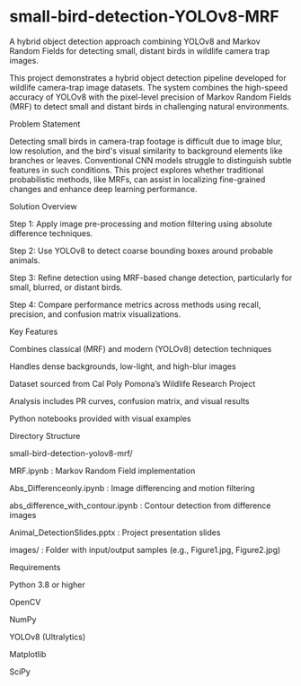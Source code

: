 # small-bird-detection-YOLOv8-MRF
 A hybrid object detection approach combining YOLOv8 and Markov Random Fields for detecting small, distant birds in wildlife camera trap images.


This project demonstrates a hybrid object detection pipeline developed for wildlife camera-trap image datasets. The system combines the high-speed accuracy of YOLOv8 with the pixel-level precision of Markov Random Fields (MRF) to detect small and distant birds in challenging natural environments.

Problem Statement

Detecting small birds in camera-trap footage is difficult due to image blur, low resolution, and the bird's visual similarity to background elements like branches or leaves. Conventional CNN models struggle to distinguish subtle features in such conditions. This project explores whether traditional probabilistic methods, like MRFs, can assist in localizing fine-grained changes and enhance deep learning performance.

Solution Overview

Step 1: Apply image pre-processing and motion filtering using absolute difference techniques.

Step 2: Use YOLOv8 to detect coarse bounding boxes around probable animals.

Step 3: Refine detection using MRF-based change detection, particularly for small, blurred, or distant birds.

Step 4: Compare performance metrics across methods using recall, precision, and confusion matrix visualizations.

Key Features

Combines classical (MRF) and modern (YOLOv8) detection techniques

Handles dense backgrounds, low-light, and high-blur images

Dataset sourced from Cal Poly Pomona’s Wildlife Research Project

Analysis includes PR curves, confusion matrix, and visual results

Python notebooks provided with visual examples

Directory Structure

small-bird-detection-yolov8-mrf/

MRF.ipynb : Markov Random Field implementation

Abs_Differenceonly.ipynb : Image differencing and motion filtering

abs_difference_with_contour.ipynb : Contour detection from difference images

Animal_DetectionSlides.pptx : Project presentation slides

images/ : Folder with input/output samples (e.g., Figure1.jpg, Figure2.jpg)




Requirements

Python 3.8 or higher

OpenCV

NumPy

YOLOv8 (Ultralytics)

Matplotlib

SciPy
